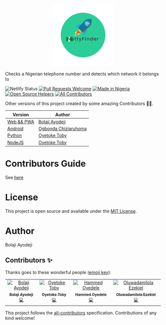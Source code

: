 <div align="center">
  <img src="https://github.com/BolajiAyodeji/netty-finder/blob/master/build/img/NettyFinder.png?raw=true" width="200" alt="Netty-Finder">
</div>

Checks a Nigerian telephone number and detects which network it belongs to

<div align="center>

[![Netlify Status](https://api.netlify.com/api/v1/badges/86933b71-e9fe-4d90-9100-470860e5379d/deploy-status)](https://app.netlify.com/sites/netty-finder/deploys)
[![Pull Requests Welcome](https://img.shields.io/badge/PRs-welcome-red.svg?style=flat)](http://makeapullrequest.com)
[![Made in Nigeria](https://img.shields.io/badge/made%20in-nigeria-008751.svg?style=flat-square)](https://github.com/acekyd/made-in-nigeria)
[![Open Source Helpers](https://www.codetriage.com/bolajiayodeji/netty-finder/badges/users.svg)](https://www.codetriage.com/bolajiayodeji/netty-finder)
[![All Contributors](https://img.shields.io/badge/all_contributors-4-orange.svg?style=flat-square)](#contributors)

</div>

Other versions of this project created by some amazing Contributors 💙💙.

| Version   | Author |
|-----------|--------|
[Web && PWA](https://netty-finder.herokuapp.com) | [Bolaji Ayodeji](https://github.com/BolajiAyodeji) |
[Android](https://github.com/Zfinix/NettyFinder-Android) | [Ogbonda Chiziaruhoma](https://github.com/Zfinix) |
[Python](https://github.com/CITGuru/netty-finder-python) | [Oyetoke Toby](https://github.com/CITGuru) |
[NodeJS](https://github.com/CITGuru/netty-finder-nodejs) | [Oyetoke Toby](https://github.com/CITGuru) |


# Contributors Guide

See [here](https://github.com/BolajiAyodeji/netty-finder/blob/master/CONTRIBUTING.md)

# License

This project is open source and available under the [MIT License](https://github.com/BolajiAyodeji/netty-finder/blob/master/LICENSE).

# Author

Bolaji Ayodeji

## Contributors ✨

Thanks goes to these wonderful people ([emoji key](https://allcontributors.org/docs/en/emoji-key)):

<!-- ALL-CONTRIBUTORS-LIST:START - Do not remove or modify this section -->
<!-- prettier-ignore -->
<table>
  <tr>
    <td align="center"><a href="https://bolajiayodeji.com"><img src="https://avatars2.githubusercontent.com/u/30334776?v=4" width="100px;" alt="Bolaji Ayodeji"/><br /><sub><b>Bolaji Ayodeji</b></sub></a><br /><a href="https://github.com/BolajiAyodeji/netty-finder/commits?author=BolajiAyodeji" title="Code">💻</a></td>
    <td align="center"><a href="http://citguru.github.io"><img src="https://avatars2.githubusercontent.com/u/16475846?v=4" width="100px;" alt="Oyetoke Toby"/><br /><sub><b>Oyetoke Toby</b></sub></a><br /><a href="https://github.com/BolajiAyodeji/netty-finder/commits?author=CITGuru" title="Code">💻</a></td>
    <td align="center"><a href="https://devhammed.github.io"><img src="https://avatars3.githubusercontent.com/u/22827908?v=4" width="100px;" alt="Hammed Oyedele"/><br /><sub><b>Hammed Oyedele</b></sub></a><br /><a href="https://github.com/BolajiAyodeji/netty-finder/commits?author=devhammed" title="Code">💻</a></td>
    <td align="center"><a href="https://github.com/dammynex"><img src="https://avatars0.githubusercontent.com/u/30000286?v=4" width="100px;" alt="Oluwadamilola Ezekiel"/><br /><sub><b>Oluwadamilola Ezekiel</b></sub></a><br /><a href="https://github.com/BolajiAyodeji/netty-finder/commits?author=dammynex" title="Code">💻</a></td>
  </tr>
</table>

<!-- ALL-CONTRIBUTORS-LIST:END -->

This project follows the [all-contributors](https://github.com/all-contributors/all-contributors) specification. Contributions of any kind welcome!
